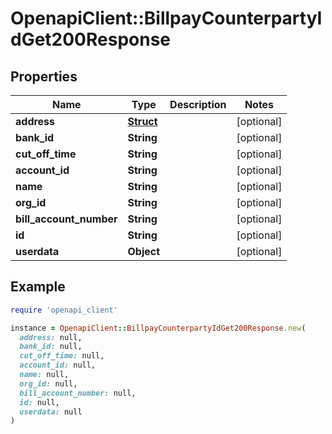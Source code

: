 # OpenapiClient::BillpayCounterpartyIdGet200Response

## Properties

| Name | Type | Description | Notes |
| ---- | ---- | ----------- | ----- |
| **address** | [**Struct**](Struct.md) |  | [optional] |
| **bank_id** | **String** |  | [optional] |
| **cut_off_time** | **String** |  | [optional] |
| **account_id** | **String** |  | [optional] |
| **name** | **String** |  | [optional] |
| **org_id** | **String** |  | [optional] |
| **bill_account_number** | **String** |  | [optional] |
| **id** | **String** |  | [optional] |
| **userdata** | **Object** |  | [optional] |

## Example

```ruby
require 'openapi_client'

instance = OpenapiClient::BillpayCounterpartyIdGet200Response.new(
  address: null,
  bank_id: null,
  cut_off_time: null,
  account_id: null,
  name: null,
  org_id: null,
  bill_account_number: null,
  id: null,
  userdata: null
)
```

